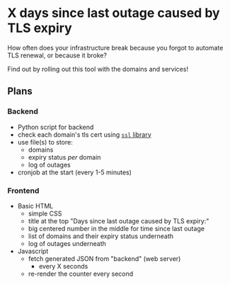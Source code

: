 # X days since last outage caused by TLS expiry

How often does your infrastructure break because you forgot to automate TLS renewal, or because it broke?

Find out by rolling out this tool with the domains and services!

## Plans

### Backend

- Python script for backend
- check each domain's tls cert using [`ssl` library](https://docs.python.org/3/library/ssl.html)
- use file(s) to store:
  - domains
  - expiry status *per* domain
  - log of outages
- cronjob at the start (every 1-5 minutes)

### Frontend

- Basic HTML
  - simple CSS
  - title at the top "Days since last outage caused by TLS expiry:"
  - big centered number in the middle for time since last outage
  - list of domains and their expiry status underneath
  - log of outages underneath
- Javascript
  - fetch generated JSON from "backend" (web server)
    - every X seconds
  - re-render the counter every second
